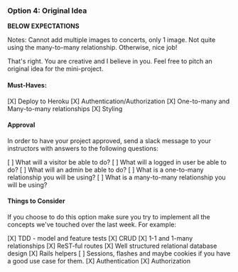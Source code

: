 ### Option 4: Original Idea

**BELOW EXPECTATIONS**

Notes: Cannot add multiple images to concerts, only 1 image. Not quite using the many-to-many relationship. Otherwise, nice job!

That's right. You are creative and I believe in you. Feel free to pitch an original idea for the mini-project.

#### Must-Haves:

[X] Deploy to Heroku
[X] Authentication/Authorization
[X] One-to-many and Many-to-many relationships
[X] Styling

#### Approval

In order to have your project approved, send a slack message to your instructors with answers to the following questions:

[ ] What will a visitor be able to do?
[ ] What will a logged in user be able to do?
[ ] What will an admin be able to do?
[ ] What is a one-to-many relationship you will be using?
[ ] What is a many-to-many relationship you will be using?

#### Things to Consider

If you choose to do this option make sure you try to implement all the concepts we've touched over the last week. For example:

[X] TDD - model and feature tests
[X] CRUD
[X] 1-1 and 1-many relationships
[X] ReST-ful routes
[X] Well structured relational database design
[X] Rails helpers
[ ] Sessions, flashes and maybe cookies if you have a good use case for them.
[X] Authentication
[X] Authorization

